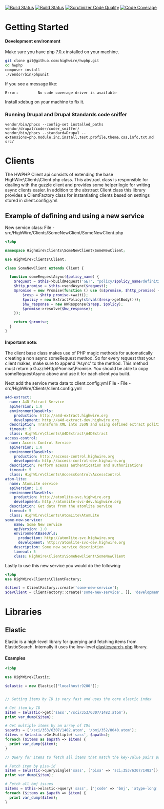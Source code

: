 [![Build Status](https://travis-ci.com/highwire/hwphp.svg?token=iqGQWVg4tv3pbeo66uJ4&branch=master)](https://travis-ci.com/highwire/hwphp)
[![Build Status](https://scrutinizer-ci.com/g/highwire/hwphp/badges/build.png?b=master&s=e735af9c0d6e676fcd0804c23ab507515c1fe925)](https://scrutinizer-ci.com/g/highwire/hwphp/build-status/master)
[![Scrutinizer Code Quality](https://scrutinizer-ci.com/g/highwire/hwphp/badges/quality-score.png?b=master&s=ffa4e95c087c1eb4139740755684d240fd46a08b)](https://scrutinizer-ci.com/g/highwire/hwphp/?branch=master)
[![Code Coverage](https://scrutinizer-ci.com/g/highwire/hwphp/badges/coverage.png?b=master&s=4514a1491e0d79ef0663c2a4d7cfef8a5b310465)](https://scrutinizer-ci.com/g/highwire/hwphp/?branch=master)

Getting Started
===============

#### Development environment
Make sure you have php 7.0.x installed on your machine.

```bash
git clone git@github.com:highwire/hwphp.git
cd hwphp
composer install
./vendor/bin/phpunit
```
If you see a message like:
```
Error:         No code coverage driver is available
```
Install xdebug on your machine to fix it.

### Running Drupal and Drupal Standards code sniffer
```
vendor/bin/phpcs --config-set installed_paths vendor/drupal/coder/coder_sniffer/
vendor/bin/phpcs --standard=Drupal --extensions=php,module,inc,install,test,profile,theme,css,info,txt,md src/
```
Clients
=======
The HWPHP Client api consists of extending the base HighWire\Clients\Client.php class. This abstract class is responsible for dealing with the guzzle client and provides some helper logic for writing async clients easier. In addition to the abstract Client class this library provides a ClientFactory class for instantiating clients based on settings stored in client.config.yml.

## Example of defining and using a new service
New service class:
File - src/HighWire/Clients/SomeNewClient/SomeNewClient.php
```php
<?php

namespace HighWire\Clients\SomeNewClient\SomeNewClient;

use HighWire\Clients\Client;

class SomeNewClient extends Client {

  function someRequestAsync($policy_name) {
    $request = $this->buildRequest('GET', "policy/$policy_name/definition");
    $http_promise = $this->sendAsync($request);
    $promise = new Promise(function () use (&$promise, $http_promise) {
        $resp = $http_promise->wait();
        $policy = new ExtractPolicy(strval($resp->getBody()));
        $hw_response = new HWResponse($resp, $policy);
        $promise->resolve($hw_response);
    });

    return $promise;
  }
}
```
#### Important note:
The client base class makes use of PHP magic methods for automatically creating a non async someRequest method. So for every request that your client makes, make sure to append 'Async' to the method. This method must return a GuzzleHttp\Promise\Promise. You should be able to copy someRequestAsync above and use it for each client you build.

Next add the service meta data to client.config.yml
File - File - src/HighWire/Clients/client.config.yml
```yml
a4d-extract:
  name: A4D Extract Service
  apiVersion: 1.0
  environmentBaseUrls:
    production: http://a4d-extract.highwire.org
    development: http://a4d-extract-dev.highwire.org
  description: Transform XML into JSON and using defined extract politices
  timeout: 5
  class: HighWire\Clients\A4DExtract\A4DExtract
access-control:  
  name: Access Control Service
  apiVersion: 1.0
  environmentBaseUrls:
    production: http://access-control.highwire.org
    development: http://access-control-dev.highwire.org
  description: Perform acesss authentication and authorizations
  timeout: 5
  class: HighWire\Clients\AccessControl\AccessControl
atom-lite:  
  name: AtomLite service
  apiVersion: 1.0
  environmentBaseUrls:
    production: http://atomlite-svc.highwire.org
    development: http://atomlite-svc-dev.highwire.org
  description: Get data from the atomlite service
  timeout: 5
  class: HighWire\Clients\AtomLite\AtomLite
some-new-service:  
    name: Some New Service
    apiVersion: 1.0
    environmentBaseUrls:
      production: http://atomlite-svc.highwire.org
      development: http://atomlite-svc-dev.highwire.org
    description: Some new service description
    timeout: 5
    class: HighWire\Clients\SomeNewClient\SomeNewClient  
```

Lastly to use this new service you would do the following:
```php
<?php
use HighWire\Clients\ClientFactory;

$client = ClientFactory::create('some-new-service');
$devClient = ClientFactory::create('some-new-service', [], 'development');

```


Libraries
=========

Elastic
-------

Elastic is a high-level library for querying and fetching items from ElasticSearch. Internally it uses the low-level [elasticsearch-php](https://github.com/elastic/elasticsearch-php) library.

#### Examples

```php
<?php

use HighWire\Elastic;

$elastic = new Elastic(["localhost:9200"]);


// Getting items by ID is very fast and uses the core elastic index

# Get item by ID
$item = $elastic->get('sass','/sci/353/6307/1482.atom');
print var_dump($item);

# Get multiple items by an array of IDs
$apaths = ['/sci/353/6307/1482.atom', '/bmj/352/8048.atom'];
$items = $elastic->GetMultiple('sass', $apaths);
foreach ($items as $apath => $item) {
  print var_dump($item);
}

// Query for items to fetch all items that match the key-value pairs provided.

# Fetch item by pisa-id
$item = $elastic->querySingle('sass', ['pisa' => 'sci;353/6307/1482']);
print var_dump($item);

# Fetch all bmj issues
$items = $this->elastic->query('sass', ['jcode' => 'bmj', 'atype-long' => 'journal-issue']);
foreach ($items as $apath => $item) {
  print var_dump($item);
}
```
